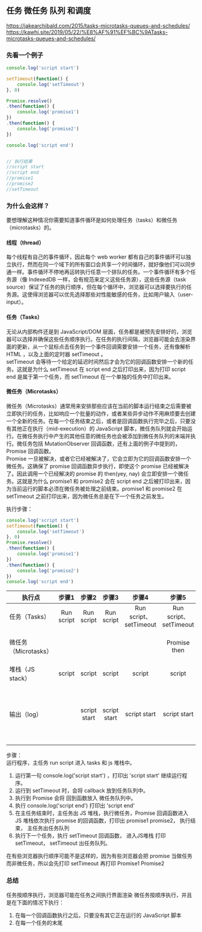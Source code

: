 ## 任务 微任务 队列 和调度
https://jakearchibald.com/2015/tasks-microtasks-queues-and-schedules/
https://kawhi.site/2019/05/22/%E8%AF%91%EF%BC%9ATasks-microtasks-queues-and-schedules/
### 先看一个例子
```js
console.log('script start')

setTimeout(function() {
    console.log('setTimeout')
}, 0)

Promise.resolve()
.then(function() {
    console.log('promise1')
})
.then(function() {
    console.log('promise2')
})

console.log('script end')


// 执行结果
//script start
//script end
//promise1
//promise2
//setTimeout
```
### 为什么会这样？
要想理解这种情况你需要知道事件循环是如何处理任务（tasks）和微任务（microtasks）的。<br>

#### 线程（thread）
每个线程有自己的事件循环，因此每个 web worker 都有自己的事件循环可以独立执行，然而在同一个域下的所有窗口会共享一个时间循环，就好像他们可以同步通一样。事件循环不停地再运转执行任意一个排队的任务。一个事件循环有多个任务源（像 IndexedDB 一样，会有规范来定义这些任务源），这些任务源（task source）保证了任务的执行顺序，但在每个循环中，浏览器可以选择要执行的任务源。这使得浏览器可以优先选择那些对性能敏感的任务，比如用户输入（user-input）。
#### 任务（Tasks）
无论从内部构件还是到 JavaScript/DOM 层面，任务都是被预先安排好的，浏览器可以选择并确保这些任务顺序执行。在任务的执行间隔，浏览器可能会去渲染界面的更新，从一个鼠标点击任务到一个事件回调需要安排一个任务，还有像解析 HTML ，以及上面的定时器 setTimeout 。<br>
setTimeout 会等待一个给定的延迟时间然后才会为它的回调函数安排一个新的任务。这就是为什么 setTimeout 在 script end 之后打印出来，因为打印 script end 是属于第一个任务，而 setTimeout 在一个单独的任务中打印出来。
#### 微任务（Microtasks）
微任务（Microtasks）通常用来安排那些应该在当前的脚本运行结束之后需要被立即执行的任务，比如响应一个批量的动作，或者某些异步动作不用麻烦要去创建一个全新的任务。在每一个任务结束之后，或者是回调函数执行完毕之后，只要没有其他正在执行（mid-execution）的 JavaScript 脚本，微任务队列就会开始运行。在微任务执行中产生的其他任意的微任务也会被添加到微任务队列的末端并执行。微任务包括 MutationObserver 回调函数，还有上面的例子中提到的，Promise 回调函数。<br>
Promise 一旦被解决，或者它已经被解决了，它会立即为它的回调函数安排一个微任务。这确保了 promise 回调函数异步执行，即使这个 promise 已经被解决了。因此调用一个已经解决的 promise 的 then(yey, nay) 会立即安排一个微任务。这就是为什么 promise1 和 promise2 会在 script end 之后被打印出来，因为当前运行的脚本必须在微任务被处理之前结束。promise1 和 promise2 在 setTimeout 之前打印出来，因为微任务总是在下一个任务之前发生。<br>

执行步骤：
```js
console.log('script start')
setTimeout(function() {
    console.log('setTimeout')
}, 0)
Promise.resolve()
.then(function() {
    console.log('promise1')
})
.then(function() {
    console.log('promise2')
})
console.log('script end')
```
执行点|步骤1|步骤2|步骤3|步骤4|步骤5|步骤6|步骤7|步骤8|步骤9|步骤10|步骤11
--|:--:|:--:|:--:|:--:|:--:|:--:|:--:|:--:|:--:|:--:|:--:
任务（Tasks）       |Run script|Run script|Run script|Run script、setTimeout|Run script、setTimeout|Run script、setTimeout|Run script、setTimeout|Run script、setTimeout|Run script、setTimeout|setTimeout|
微任务（Microtasks）|||||Promise then|Promise then|Promise then、Promise then|Promise then||
堆栈（JS stack）    |script|script|script|script|script|script|Promise callback|Promise callback||setTimeout|
输出（log）         || script start|script start|script start|script start|script start、script end|script start、script end|script start、script end、promise1|script start、script end、promise1、promise2|script start、script end、promise1、promise2、setTimeout|script start、script end、promise1、promise2、setTimeout

步骤：<br>
运行程序，主任务 run script 进入 tasks 和 js 堆栈中。
1. 运行第一句 console.log('script start') ，打印出 'script start' 继续运行程序。
2. 运行到 setTimeout 时，会将 callback 放到任务队列中。
3. 执行到 Promise  会将 回到函数放入 微任务队列中。
4. 执行 console.log('script end') 打印出 'script end'
5. 在主任务结束时，主任务出 JS 堆栈，执行微任务，Promise 回调函数进入 JS 堆栈依次执行 promise 的回调函数，打印出 promise1 promise2， 执行结束， 主任务出任务队列
6. 执行下一个任务，执行 setTimeout 回调函数， 进入JS堆栈 打印  setTimeout， setTimeout 出任务队列。

在有些浏览器执行顺序可能不是这样的，因为有些浏览器会把 promise 当做任务而非微任务，所以会先打印 setTimeout 再打印 Promise1 Promise2

### 总结
任务按顺序执行，浏览器可能在任务之间执行界面渲染
微任务按顺序执行，并且是在下面的情况下执行：
1. 在每一个回调函数执行之后，只要没有其它正在运行的 JavaScript 脚本
2. 在每一个任务的末尾